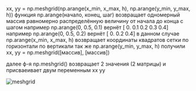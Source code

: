 xx, yy = np.meshgrid(np.arange(x_min, x_max, h),  np.arange(y_min, y_max, h))
  функция
  np.arange(начало, конец, шаг) возвращает одномерный массив равномерно распределённую величину от начала до конца с шагом
     например np.arange(0, 0.5, 0.1) вернёт [ 0.   0.1  0.2  0.3  0.4]
     например np.arange(0, 0.5, 0.2) вернёт [ 0.   0.2  0.4] 
  в данном случае np.arange(x_min, x_max, h) возвращает координаты квадратов сетки по горизонтали 
  по вертикали так же np.arange(y_min, y_max, h)
       получили
       xx, yy = np.meshgrid([массив],  [массив])
       
  далее ф-я np.meshgrid() возвращает 2 значения (2 матрицы) и присваеивает двум переменным xx yy
  
  ![meshgrid](https://user-images.githubusercontent.com/33224690/32692907-8928ef6a-c6d5-11e7-96a0-e72e952ce069.png)
  

